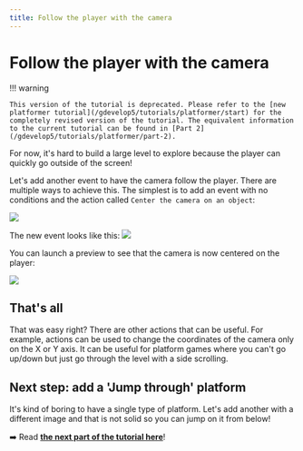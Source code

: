 ```yaml
---
title: Follow the player with the camera
---
```

# Follow the player with the camera

!!! warning

    This version of the tutorial is deprecated. Please refer to the [new platformer tutorial](/gdevelop5/tutorials/platformer/start) for the completely revised version of the tutorial. The equivalent information to the current tutorial can be found in [Part 2](/gdevelop5/tutorials/platformer/part-2).

For now, it's hard to build a large level to explore because the player can quickly go outside of the screen!

Let's add another event to have the camera follow the player. There are multiple ways to achieve this. The simplest is to add an event with no conditions and the action called `Center the camera on an object`:

![](/gdevelop5/tutorials/platform-game/screen_shot_2017-09-26_at_22.25.53.png)

The new event looks like this:
![](/gdevelop5/tutorials/platform-game/screen_shot_2017-09-26_at_22.26.20.png)

You can launch a preview to see that the camera is now centered on the player: 

![](/gdevelop5/tutorials/platform-game/screen_shot_2017-09-26_at_22.27.31.png)

## That's all

That was easy right? There are other actions that can be useful. For example, actions can be used to change the coordinates of the camera only on the X or Y axis.
It can be useful for platform games where you can't go up/down but just go through the level with a side scrolling.

## Next step: add a 'Jump through' platform

It's kind of boring to have a single type of platform. Let's add another with a different image and that is not solid so you can jump on it from below!

➡️ Read **[the next part of the tutorial here](/gdevelop5/tutorials/platform-game/4-add-jump-thru-platforms)**! 